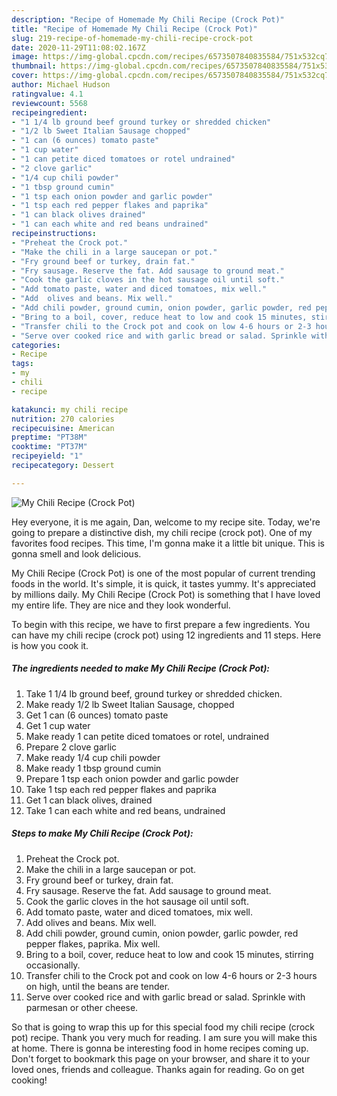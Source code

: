 ```yaml
---
description: "Recipe of Homemade My Chili Recipe (Crock Pot)"
title: "Recipe of Homemade My Chili Recipe (Crock Pot)"
slug: 219-recipe-of-homemade-my-chili-recipe-crock-pot
date: 2020-11-29T11:08:02.167Z
image: https://img-global.cpcdn.com/recipes/6573507840835584/751x532cq70/my-chili-recipe-crock-pot-recipe-main-photo.jpg
thumbnail: https://img-global.cpcdn.com/recipes/6573507840835584/751x532cq70/my-chili-recipe-crock-pot-recipe-main-photo.jpg
cover: https://img-global.cpcdn.com/recipes/6573507840835584/751x532cq70/my-chili-recipe-crock-pot-recipe-main-photo.jpg
author: Michael Hudson
ratingvalue: 4.1
reviewcount: 5568
recipeingredient:
- "1 1/4 lb ground beef ground turkey or shredded chicken"
- "1/2 lb Sweet Italian Sausage chopped"
- "1 can (6 ounces) tomato paste"
- "1 cup water"
- "1 can petite diced tomatoes or rotel undrained"
- "2 clove garlic"
- "1/4 cup chili powder"
- "1 tbsp ground cumin"
- "1 tsp each onion powder and garlic powder"
- "1 tsp each red pepper flakes and paprika"
- "1 can black olives drained"
- "1 can each white and red beans undrained"
recipeinstructions:
- "Preheat the Crock pot."
- "Make the chili in a large saucepan or pot."
- "Fry ground beef or turkey, drain fat."
- "Fry sausage. Reserve the fat. Add sausage to ground meat."
- "Cook the garlic cloves in the hot sausage oil until soft."
- "Add tomato paste, water and diced tomatoes, mix well."
- "Add  olives and beans. Mix well."
- "Add chili powder, ground cumin, onion powder, garlic powder, red pepper flakes, paprika. Mix well."
- "Bring to a boil, cover, reduce heat to low and cook 15 minutes, stirring occasionally."
- "Transfer chili to the Crock pot and cook on low 4-6 hours or 2-3 hours on high, until the beans are tender."
- "Serve over cooked rice and with garlic bread or salad. Sprinkle with parmesan or other cheese."
categories:
- Recipe
tags:
- my
- chili
- recipe

katakunci: my chili recipe 
nutrition: 270 calories
recipecuisine: American
preptime: "PT38M"
cooktime: "PT37M"
recipeyield: "1"
recipecategory: Dessert

---
```



![My Chili Recipe (Crock Pot)](https://img-global.cpcdn.com/recipes/6573507840835584/751x532cq70/my-chili-recipe-crock-pot-recipe-main-photo.jpg)

Hey everyone, it is me again, Dan, welcome to my recipe site. Today, we're going to prepare a distinctive dish, my chili recipe (crock pot). One of my favorites food recipes. This time, I'm gonna make it a little bit unique. This is gonna smell and look delicious.



My Chili Recipe (Crock Pot) is one of the most popular of current trending foods in the world. It's simple, it is quick, it tastes yummy. It's appreciated by millions daily. My Chili Recipe (Crock Pot) is something that I have loved my entire life. They are nice and they look wonderful.


To begin with this recipe, we have to first prepare a few ingredients. You can have my chili recipe (crock pot) using 12 ingredients and 11 steps. Here is how you cook it.

<!--inarticleads1-->

##### The ingredients needed to make My Chili Recipe (Crock Pot):

1. Take 1 1/4 lb ground beef, ground turkey or shredded chicken.
1. Make ready 1/2 lb Sweet Italian Sausage, chopped
1. Get 1 can (6 ounces) tomato paste
1. Get 1 cup water
1. Make ready 1 can petite diced tomatoes or rotel, undrained
1. Prepare 2 clove garlic
1. Make ready 1/4 cup chili powder
1. Make ready 1 tbsp ground cumin
1. Prepare 1 tsp each onion powder and garlic powder
1. Take 1 tsp each red pepper flakes and paprika
1. Get 1 can black olives, drained
1. Take 1 can each white and red beans, undrained




<!--inarticleads2-->

##### Steps to make My Chili Recipe (Crock Pot):

1. Preheat the Crock pot.
1. Make the chili in a large saucepan or pot.
1. Fry ground beef or turkey, drain fat.
1. Fry sausage. Reserve the fat. Add sausage to ground meat.
1. Cook the garlic cloves in the hot sausage oil until soft.
1. Add tomato paste, water and diced tomatoes, mix well.
1. Add  olives and beans. Mix well.
1. Add chili powder, ground cumin, onion powder, garlic powder, red pepper flakes, paprika. Mix well.
1. Bring to a boil, cover, reduce heat to low and cook 15 minutes, stirring occasionally.
1. Transfer chili to the Crock pot and cook on low 4-6 hours or 2-3 hours on high, until the beans are tender.
1. Serve over cooked rice and with garlic bread or salad. Sprinkle with parmesan or other cheese.




So that is going to wrap this up for this special food my chili recipe (crock pot) recipe. Thank you very much for reading. I am sure you will make this at home. There is gonna be interesting food in home recipes coming up. Don't forget to bookmark this page on your browser, and share it to your loved ones, friends and colleague. Thanks again for reading. Go on get cooking!
